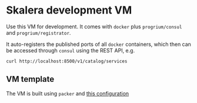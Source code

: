# Skalera development VM

Use this VM for development. It comes with `docker` plus `progrium/consul` and `progrium/registrator`.

It auto-registers the published ports of all `docker` containers, which then can be accessed through `consul`
using the REST API, e.g.

```
curl http://localhost:8500/v1/catalog/services
```

## VM template
The VM is built using `packer` and [this configuration](https://github.com/skalera/packer-dev)

